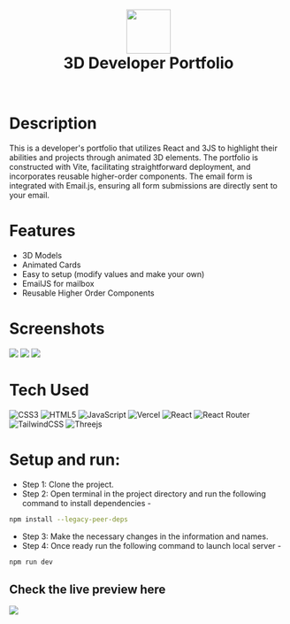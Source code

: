<div align="center">
      <h1> <img src="https://static.vecteezy.com/system/resources/previews/020/816/485/original/portfolio-icon-for-your-website-mobile-presentation-and-logo-design-free-vector.jpg" width="80px"><br/>3D Developer Portfolio</h1>
     </div>
<p align="center"> <a href="https://www.onlyakarsh.com/" target="_blank"><img alt="" src="https://img.shields.io/badge/Website-EA4C89?style=normal&logo=dribbble&logoColor=white" style="vertical-align:center" /></a> <a href="https://twitter.com/only_akarsh" target="_blank"><img alt="" src="https://img.shields.io/badge/Twitter-1DA1F2?style=normal&logo=twitter&logoColor=white" style="vertical-align:center" /></a> <a href="https://twitter.com/only_akarsh" target="_blank"><img alt="" src="https://img.shields.io/badge/Instagram-E4405F?style=normal&logo=instagram&logoColor=white" style="vertical-align:center" /></a> <a href="https://www.linkedin.com/in/akarsh3053/}" target="_blank"><img alt="" src="https://img.shields.io/badge/LinkedIn-0077B5?style=normal&logo=linkedin&logoColor=white" style="vertical-align:center" /></a> </p>

# Description
This is a developer's portfolio that utilizes React and 3JS to highlight their abilities and projects through animated 3D elements. The portfolio is constructed with Vite, facilitating straightforward deployment, and incorporates reusable higher-order components. The email form is integrated with Email.js, ensuring all form submissions are directly sent to your email.

# Features
- 3D Models
- Animated Cards
- Easy to setup (modify values and make your own)
- EmailJS for mailbox
- Reusable Higher Order Components
# Screenshots
 <img src="https://blogger.googleusercontent.com/img/b/R29vZ2xl/AVvXsEhUGxsHpZ9LwMhUHw2KqfDgT_XgJ17eXzOLrHJNDaQ7Ya1zapm4RQLqPefjsW_Jm8rCV0nKN1hroYy31q7kyIXo0dSoPwxOKByPWJV2tzuVffs3oKvs7LoR95y4vjpnYekvMuQVUOzNDMoWDWU86ejr2jtt3fvYhNqy1HObZ2s0vmhNQmQunwvtbdKn56U/s16000/Hero%20Section.png"> <img src="https://blogger.googleusercontent.com/img/b/R29vZ2xl/AVvXsEjDTiC6yuXew5JzS0RwqonZKmshaxwiCTRzS9iv6kh1kXwtE2PYCgFmkp0_VDn9er-T3VGvzFPMX_-Ph2MwsJjvbJh2biHlks3cmVHryUj9-MudFWrImVfFKlgUYANxC5NAMW6i2vkIiQBGtbvcO_QOpL0ItIxjgS_3mUwTfo6D2HCiNvc59G4-rf4_kqE/s16000/About%20Section.png"> <img src="https://blogger.googleusercontent.com/img/b/R29vZ2xl/AVvXsEiBwCqX5H_47dvaCwMA9Sqsqh7F2YgWAO5HJruCZSOwDbKpwb47f4gR5snTaQ5uP0Fnpupoa7FaMUGmZ3h_JxLZJyrr5DS6-dTe_u5S9MVMCVqpKHywv9iivRSkz4UJtcEoR13PX4CCsbHg5-8s_0N3VpEaZrtJsFK-QNXzFV63q_DOJrH_0DfJxY_yDtw/s16000/Project%20Section.png">
 
# Tech Used
 ![CSS3](https://img.shields.io/badge/css3-%231572B6.svg?style=for-the-badge&logo=css3&logoColor=white) ![HTML5](https://img.shields.io/badge/html5-%23E34F26.svg?style=for-the-badge&logo=html5&logoColor=white) ![JavaScript](https://img.shields.io/badge/javascript-%23323330.svg?style=for-the-badge&logo=javascript&logoColor=%23F7DF1E) ![Vercel](https://img.shields.io/badge/vercel-%23000000.svg?style=for-the-badge&logo=vercel&logoColor=white) ![React](https://img.shields.io/badge/react-%2320232a.svg?style=for-the-badge&logo=react&logoColor=%2361DAFB) ![React Router](https://img.shields.io/badge/React_Router-CA4245?style=for-the-badge&logo=react-router&logoColor=white) ![TailwindCSS](https://img.shields.io/badge/tailwindcss-%2338B2AC.svg?style=for-the-badge&logo=tailwind-css&logoColor=white) ![Threejs](https://img.shields.io/badge/threejs-black?style=for-the-badge&logo=three.js&logoColor=white)

 # Setup and run:
- Step 1: Clone the project.
- Step 2: Open terminal in the project directory and run the following command to install dependencies -
```bash
npm install --legacy-peer-deps
```
- Step 3: Make the necessary changes in the information and names.
- Step 4: Once ready run the following command to launch local server -
```bash
npm run dev
```

## Check the live preview here
<a href="https://3d-portfolio-five-steel.vercel.app/" target="_blank"><img src="https://www.animatedimages.org/data/media/1096/animated-click-here-sign-and-button-image-0042.gif" /></a>

